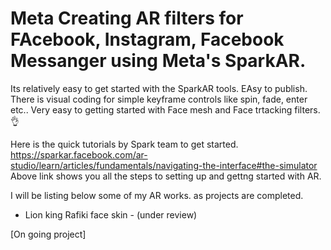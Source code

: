 # Meta Creating AR filters for FAcebook, Instagram, Facebook Messanger using Meta's SparkAR.

Its relatively easy to get started with the SparkAR tools. EAsy to publish. 
There is visual coding for simple keyframe controls like spin, fade, enter etc..
Very easy to getting started with Face mesh and Face trtacking filters. 👌

Here is the quick tutorials by Spark team to get started.
https://sparkar.facebook.com/ar-studio/learn/articles/fundamentals/navigating-the-interface#the-simulator 
Above link shows you all the steps to setting up and gettng started with AR. 

I will be listing below some of my AR works. as projects are completed.
- Lion king Rafiki face skin - (under review)

[On going project]

